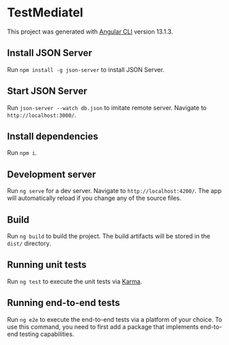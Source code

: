 # TestMediatel

This project was generated with [Angular CLI](https://github.com/angular/angular-cli) version 13.1.3.
## Install JSON Server

Run `npm install -g json-server` to install JSON Server.
## Start JSON Server

Run `json-server --watch db.json` to imitate remote server. Navigate to `http://localhost:3000/`.
## Install dependencies

Run `npm i`.

## Development server

Run `ng serve` for a dev server. Navigate to `http://localhost:4200/`. The app will automatically reload if you change any of the source files.

## Build

Run `ng build` to build the project. The build artifacts will be stored in the `dist/` directory.

## Running unit tests

Run `ng test` to execute the unit tests via [Karma](https://karma-runner.github.io).

## Running end-to-end tests

Run `ng e2e` to execute the end-to-end tests via a platform of your choice. To use this command, you need to first add a package that implements end-to-end testing capabilities.


